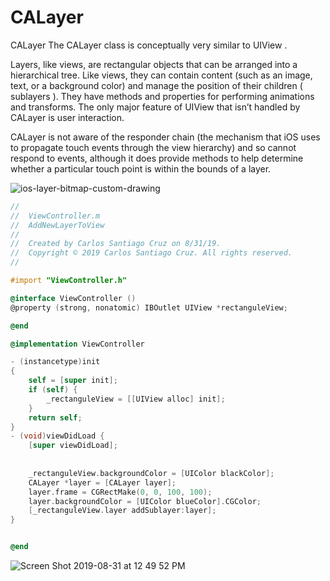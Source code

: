 # CALayer

CALayer The CALayer class is conceptually very similar to UIView . 

Layers, like views, are rectangular objects that can be arranged into a hierarchical tree. Like views, they can contain content (such as an image, text, or a background color) and manage the position of their children ( sublayers ). They have methods and properties for performing animations and transforms. The only major feature of UIView that isn’t handled by CALayer is user interaction.

CALayer is not aware of the responder chain (the mechanism that iOS uses to propagate touch events through the view hierarchy) and so cannot respond to events, although it does provide methods to help determine whether a particular touch point is within the bounds of a layer.

![ios-layer-bitmap-custom-drawing](https://user-images.githubusercontent.com/24994818/64067043-262edc80-cbe7-11e9-8350-205a9c14863f.png)

``` objective-c
//
//  ViewController.m
//  AddNewLayerToView
//
//  Created by Carlos Santiago Cruz on 8/31/19.
//  Copyright © 2019 Carlos Santiago Cruz. All rights reserved.
//

#import "ViewController.h"

@interface ViewController ()
@property (strong, nonatomic) IBOutlet UIView *rectanguleView;

@end

@implementation ViewController

- (instancetype)init
{
    self = [super init];
    if (self) {
        _rectanguleView = [[UIView alloc] init];
    }
    return self;
}
- (void)viewDidLoad {
    [super viewDidLoad];
    
    
    _rectanguleView.backgroundColor = [UIColor blackColor];
    CALayer *layer = [CALayer layer];
    layer.frame = CGRectMake(0, 0, 100, 100);
    layer.backgroundColor = [UIColor blueColor].CGColor;
    [_rectanguleView.layer addSublayer:layer];
}


@end
```

![Screen Shot 2019-08-31 at 12 49 52 PM](https://user-images.githubusercontent.com/24994818/64067421-d869a280-cbed-11e9-8767-87c802818fb8.png)



